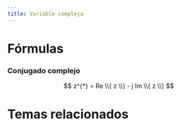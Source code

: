 ```yaml
---
title: Variable compleja
---
```


# Fórmulas

### Conjugado complejo

$$
z^{*} = Re \\{ z \\} - j Im \\{ z \\}
$$

# Temas relacionados
